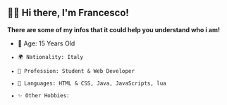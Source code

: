 ## 👋🏼 Hi there, I'm Francesco!<br>

**There are some of my infos that it could help you understand who i am!**<br>

- 🎂 Age: 15 Years Old<br> <code>
- 🌍 Nationality: Italy<br>
- 👀 Profession: Student & Web Developer<br>
- 📃 Languages: HTML & CSS, Java, JavaScripts, lua<br>
- ✨ Other Hobbies: 
